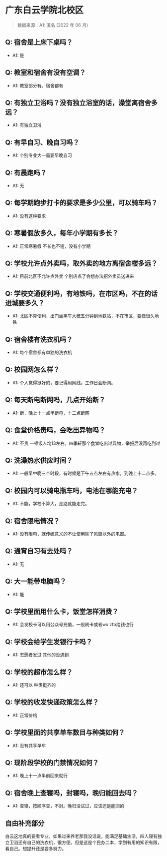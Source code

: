 # 广东白云学院北校区

> 数据来源：A1: 匿名 (2022 年 06 月)

## Q: 宿舍是上床下桌吗？

- A1: 是

## Q: 教室和宿舍有没有空调？

- A1: 教室部分有。宿舍都有

## Q: 有独立卫浴吗？没有独立浴室的话，澡堂离宿舍多远？

- A1: 有独立卫浴

## Q: 有早自习、晚自习吗？

- A1: 个别专业大一需要早晚自习

## Q: 有晨跑吗？

- A1: 无

## Q: 每学期跑步打卡的要求是多少公里，可以骑车吗？

- A1: 没有这种要求

## Q: 寒暑假放多久，每年小学期有多长？

- A1: 正常寒暑假 不长也不短，没有小学期

## Q: 学校允许点外卖吗，取外卖的地方离宿舍楼多远？

- A1: 目前北区不允许点外卖 个别店点了会想办法招外卖员送进来

## Q: 学校交通便利吗，有地铁吗，在市区吗，不在的话进城要多久？

- A1: 北区不算便利，出门坐黑车大概五分钟到地铁站，不在市区，要做很久地铁

## Q: 宿舍楼有洗衣机吗？

- A1: 每个宿舍都有单独的洗衣机

## Q: 校园网怎么样？

- A1: 个人觉得挺好的，要记得用网线。工作日会断网。

## Q: 每天断电断网吗，几点开始断？

- A1: 断，晚上十一点半断电，十二点断网

## Q: 食堂价格贵吗，会吃出异物吗？

- A1: 不贵 一顿饭人均13左右。四季轩那个食堂吃出过异物，举报后没再吃到过

## Q: 洗澡热水供应时间？

- A1: 一般早中晚三个时段，有时候是下午五点左右有热水，到晚上十二点多。

## Q: 校园内可以骑电瓶车吗，电池在哪能充电？

- A1: 不能，学校不算大，走路就能走完。

## Q: 宿舍限电情况？

- A1: 没有限电，就传统意义的不让使用除了风筒以外的电器。

## Q: 通宵自习有去处吗？

- A1: 无

## Q: 大一能带电脑吗？

- A1: 能

## Q: 学校里面用什么卡，饭堂怎样消费？

- A1: 会发校卡可以用公众号充值，一般刷卡或者wx zfb给钱也行

## Q: 学校会给学生发银行卡吗？

- A1: 志愿者发过 其他的没遇到

## Q: 学校的超市怎么样？

- A1: 还可以 种类挺齐的

## Q: 学校的收发快递政策怎么样？

- A1: 正常价格

## Q: 学校里面的共享单车数目与种类如何？

- A1: 没有共享单车

## Q: 现阶段学校的门禁情况如何？

- A1: 晚上十一点半前回来就行

## Q: 宿舍晚上查寝吗，封寝吗，晚归能回去吗？

- A1: 查寝，按顺序查，不封。晚归没试过，应该还是能回的

## 自由补充部分

白云这地真的要看专业，如果过来养老那我没话说，能满足基础生活，四人寝有独立卫浴还有自己的洗衣机，很方便。但是这是个民办二本，学到有用的知识有限，看自己。想提升还是要多努力。